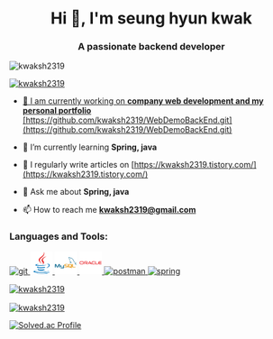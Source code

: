 <h1 align="center">Hi 👋, I'm seung hyun kwak</h1>
<h3 align="center">A passionate backend developer</h3>

<p align="left"> <img src="https://komarev.com/ghpvc/?username=kwaksh2319&label=Profile%20views&color=0e75b6&style=flat" alt="kwaksh2319" /> </p>

<p align="left"> <a href="https://github.com/ryo-ma/github-profile-trophy"><img src="https://github-profile-trophy.vercel.app/?username=kwaksh2319" alt="kwaksh2319" /></p>

- 🔭 I am currently working on **company web development and my personal portfolio** [https://github.com/kwaksh2319/WebDemoBackEnd.git](https://github.com/kwaksh2319/WebDemoBackEnd.git)

- 🌱 I’m currently learning **Spring, java**

- 📝 I regularly write articles on [https://kwaksh2319.tistory.com/](https://kwaksh2319.tistory.com/)

- 💬 Ask me about **Spring, java**

- 📫 How to reach me **kwaksh2319@gmail.com**



<h3 align="left">Languages and Tools:</h3>
<p align="left"> <a href="https://git-scm.com/" target="_blank" rel="noreferrer"> <img src="https://www.vectorlogo.zone/logos/git-scm/git-scm-icon.svg" alt="git" width="40" height="40"/> </a> <a href="https://www.java.com" target="_blank" rel="noreferrer"> <img src="https://raw.githubusercontent.com/devicons/devicon/master/icons/java/java-original.svg" alt="java" width="40" height="40"/> </a> <a href="https://www.mysql.com/" target="_blank" rel="noreferrer"> <img src="https://raw.githubusercontent.com/devicons/devicon/master/icons/mysql/mysql-original-wordmark.svg" alt="mysql" width="40" height="40"/> </a> <a href="https://www.oracle.com/" target="_blank" rel="noreferrer"> <img src="https://raw.githubusercontent.com/devicons/devicon/master/icons/oracle/oracle-original.svg" alt="oracle" width="40" height="40"/> </a> <a href="https://postman.com" target="_blank" rel="noreferrer"> <img src="https://www.vectorlogo.zone/logos/getpostman/getpostman-icon.svg" alt="postman" width="40" height="40"/> </a> <a href="https://spring.io/" target="_blank" rel="noreferrer"> <img src="https://www.vectorlogo.zone/logos/springio/springio-icon.svg" alt="spring" width="40" height="40"/> </a> <a href="https://vuejs.org/" target="_blank" rel="noreferrer"> 

<p><img align="center" src="https://github-readme-stats.vercel.app/api/top-langs?username=kwaksh2319&show_icons=true&locale=en&layout=compact" alt="kwaksh2319" /></p>

<p><img align="center" src="https://github-readme-streak-stats.herokuapp.com/?user=kwaksh2319&" alt="kwaksh2319" /></p>

[![Solved.ac Profile](http://mazassumnida.wtf/api/v2/generate_badge?boj=kwaksh2319)](https://solved.ac/kwaksh2319/)
